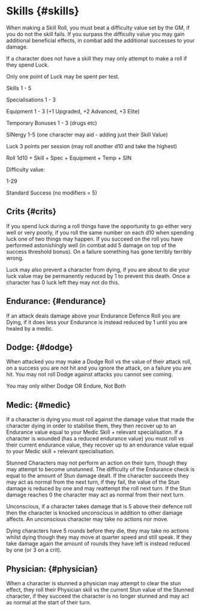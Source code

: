 # Skills {#skills}

When making a Skill Roll, you must beat a difficulty value set by the GM, if you do not the skill fails. If you surpass the difficulty value you may gain additional beneficial effects, in combat add the additional successes to your damage.

If a character does not have a skill they may only attempt to make a roll if they spend Luck.

Only one point of Luck may be spent per test.

Skills 1 - 5

Specialisations 1 - 3

Equipment 1 - 3 (+1 Upgraded, +2 Advanced, +3 Elite)

Temporary Bonuses 1 - 3 (drugs etc)

SINergy 1-5 (one character may aid - adding just their Skill Value)

Luck 3 points per session (may roll another d10 and take the highest)

Roll 1d10 + Skill + Spec + Equipment + Temp + SIN

Difficulty value:

1-29

Standard Success (no modifiers = 5)

## Crits {#crits}

If you spend luck during a roll things have the opportunity to go either very well or very poorly, if you roll the same number on each d10 when spending luck one of two things may happen. If you succeed on the roll you have performed astonishingly well (in combat add 5 damage on top of the success threshold bonus). On a failure something has gone terribly terribly wrong.

Luck may also prevent a character from dying, if you are about to die your luck value may be permanently reduced by 1 to prevent this death. Once a character has 0 luck left they may not do this.

## Endurance: {#endurance}

If an attack deals damage above your Endurance Defence Roll you are Dying, if it does less your Endurance is instead reduced by 1 until you are healed by a medic.

## Dodge: {#dodge}

When attacked you may make a Dodge Roll vs the value of their attack roll, on a success you are not hit and you ignore the attack, on a failure you are hit. You may not roll Dodge against attacks you cannot see coming.

You may only either Dodge OR Endure, Not Both

## Medic: {#medic}

If a character is dying you must roll against the damage value that made the character dying in order to stabilise them, they then recover up to an Endurance value equal to your Medic Skill + relevant specialisation. If a character is wounded (has a reduced endurance value) you must roll vs their current endurance value, they recover up to an endurance value equal to your Medic skill + relevant specialisation.

Stunned Characters may not perform an action on their turn, though they may attempt to become unstunned. The difficulty of the Endurance check is equal to the amount of Stun damage dealt. If the character succeeds they may act as normal from the next turn, if they fail, the value of the Stun damage is reduced by one and may reattempt the roll next turn. If the Stun damage reaches 0 the character may act as normal from their next turn.

Unconscious, if a character takes damage that is 5 above their defence roll then the character is knocked unconscious in addition to other damage affects. An unconscious character may take no actions nor move.

Dying characters have 5 rounds before they die, they may take no actions whilst dying though they may move at quarter speed and still speak. If they take damage again the amount of rounds they have left is instead reduced by one (or 3 on a crit).

## Physician: {#physician}

When a character is stunned a physician may attempt to clear the stun effect, they roll their Physician skill vs the current Stun value of the Stunned character, if they succeed the character is no longer stunned and may act as normal at the start of their turn.